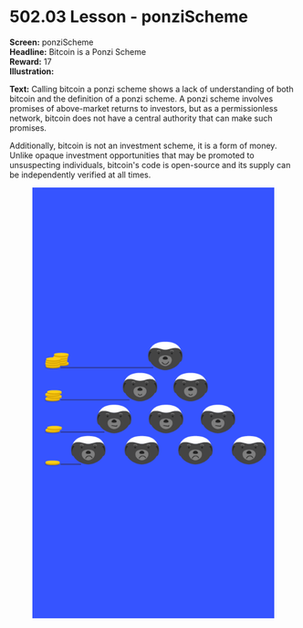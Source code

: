 # 502.03 Lesson - ponziScheme

**Screen:** ponziScheme\
**Headline:** Bitcoin is a Ponzi Scheme\
**Reward:** 17\
**Illustration:**

**Text:** Calling bitcoin a ponzi scheme shows a lack of understanding of both bitcoin and the definition of a ponzi scheme. A ponzi scheme involves promises of above-market returns to investors, but as a permissionless network, bitcoin does not have a central authority that can make such promises.

Additionally, bitcoin is not an investment scheme, it is a form of money. Unlike opaque investment opportunities that may be promoted to unsuspecting individuals, bitcoin's code is open-source and its supply can be independently verified at all times.

<figure><img src="../.gitbook/assets/502-03.png" alt=""><figcaption></figcaption></figure>
